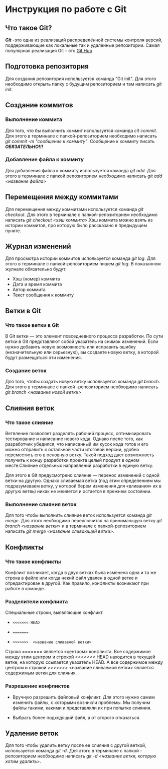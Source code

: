 # Инструкция по работе с Git

## Что такое Git?
***Git*** -это одна из реализаций распределённой системы контроля версий, поддерживающие как локальные так и удаленные репозитории. Самая популярная реализация Git - это [Git Hub](https//github.com)

## Подготовка репозитория

Для создания репозитория используется команда "Git init". Для этого необходимо открыть папку с будущим репозиторием и там написать *git init*.

## Создание коммитов 

### Выполнение коммита

Для того, что бы выполнить коммит используется команда *cit commit*. Для этого в терминале с папкой-репозиторием необходимо написать *git commit -m "сообщение к коммиту"*. Сообщение к коммиту писать ***ОБЯЗАТЕЛЬНО!!!***

### Добавление файла к коммиту
Для добавления файла к коммиту используется команда *git add*. Для этого в терминале с папкой репозиторием необходимо написать *git add <название файла>*

## Перемещения между коммитами
Для перемещения между коммитами используется команда *git checkout*. Для этого в терминале с папкой-репозиторием необходимо написать *git checkout <хэш коммита>*.Хэш коммита можно взять из истории коммитов, про которую было рассказано в предыдущем пункте. 

## Журнал изменений
Для просмотра истории коммитов используется команда *git log*. Для этого в терминале с папкой-репозиторием пишем *git log*. В показанном жулнале обязательно будут:
* Хэш (номер) коммита
* Дата и время коммита
* Автор коммита
* Текст сообщения к коммиту
 
## Ветки в Git

### Что такое ветки в Git

В Git ветки — это элемент повседневного процесса разработки. По сути ветки в Git представляют собой указатель на снимок изменений. Если нужно добавить новую возможность или исправить ошибку (незначительную или серьезную), вы создаете новую ветку, в которой будут размещаться эти изменения.

### Создание веток

Для того, чтобы создать новую ветку используется команда *git branch*. Для этого в терминале с папкой -репозиторием необходимо написать *git branch <название новой ветки>*

## Слияния веток

### Что такое слияние

Ветвление позволяет разделять рабочий процесс, оптимизировать тестирование и написание нового кода. Однако после того, как разработчик убедился, что написанный им кусок кода готов и его можно отправить к остальной части итоговой версии, удобно переместить его в основную ветку. Такой подход дает возможность получить к концу разработки проекта целый продукт в одном месте.Слияние отдельных направлений разработки в единую ветку.

Для этого в Git предусмотрено слияние — перенос изменений с одной ветки на другую. Однако сливаемая ветка (под этим определением мы подразумеваем ветку, у которой берем изменения для «вливания» их в другую ветвь) никак не меняется и остается в прежнем состоянии.

### Выполнение слияния веток

Для того чтобы выполнить слияние веток используется команда *git merge*. Для этого необходимо переключится на принимающую ветку *git branch <название ветки>* и в терминале с папкой-репозиторием написать *git merge <название сливающей ветки>*.

## Конфликты 

### Что такое конфликты

 Конфликт возникает, когда в двух ветках была изменена одна и та же строка в файле или когда некий файл удален в одной ветке и отредактирован в другой. Как правило, конфликты возникают при работе в команде.
 
### Разделители конфликта

Специальные строки, выявляющие конфликт.

*     <<<<<<< HEAD
*     =======
*     >>>>>>>  <название сливаемой ветки>

Строка ======= является «центром» конфликта. Все содержимое между этим центром и строкой <<<<<<< HEAD находится в текущей ветке, на которую ссылается указатель HEAD. А все содержимое между центром и строкой >>>>>>> <название сливаемой ветки> является содержимым ветки для слияния.

### Разрешение конфликтов

* Вручную разрешить файловый конфликт. Для этого нужно самим изменить файлы, с которыми возникли проблемы. Мы получим файлы такими, какими и представляли их при попытке слияния.

* Выбрать более подходящий файл, а от второго отказаться.

## Удаление веток

Для того чтобы удалить ветку после ее слияния с другой веткой, используется команда *git -d*. Для этого в терминале с папкой - репозиторием необходимо написать *git -d <название ветки, которую хотим удалить>*.